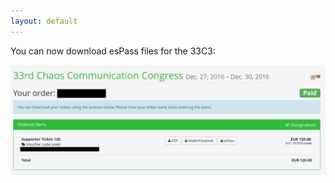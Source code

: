 ```yaml
---
layout: default
---
```


You can now download esPass files for the 33C3:

<img src="/assets/img/4blog/espass_33c3.png" alt="screenshot"/>
